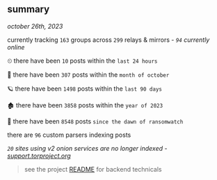 
## summary
_october 26th, 2023_

currently tracking `163` groups across `299` relays & mirrors - _`94` currently online_

⏲ there have been `10` posts within the `last 24 hours`

🦈 there have been `307` posts within the `month of october`

🪐 there have been `1498` posts within the `last 90 days`

🏚 there have been `3858` posts within the `year of 2023`

🦕 there have been `8548` posts `since the dawn of ransomwatch`

there are `96` custom parsers indexing posts

_`20` sites using v2 onion services are no longer indexed - [support.torproject.org](https://support.torproject.org/onionservices/v2-deprecation/)_

> see the project [README](https://github.com/joshhighet/ransomwatch#ransomwatch--) for backend technicals
